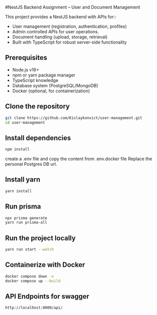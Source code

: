 #NestJS Backend Assignment – User and Document Management

This project provides a NestJS backend with APIs for::
- User management (registration, authentication, profiles)
- Admin controlled APIs for user operations.
- Document handling (upload, storage, retrieval)
- Built with TypeScript for robust server-side functionality


## Prerequisites

- Node.js v16+
- npm or yarn package manager
- TypeScript knowledge
- Database system (PostgreSQL/MongoDB)
- Docker (optional, for containerization)

## Clone the repository

```bash
git clone https://github.com/Kislaykonvict/user-management.git
cd user-management
```

## Install dependencies

```bash
npm install

```
create a .env file and copy the content from .env.docker file Replace the personal Postgres DB url.


## Install yarn 

```bash
yarn install 
```

## Run prisma 

```bash
npx prisma generate
yarn run prisma-all
```

## Run the project locally

```bash
yarn run start --watch
```

## Containerize with Docker

```bash
docker compose down -v
docker compose up --build
```

## API Endpoints for swagger

```bash
http://localhost:8000/api/
```


